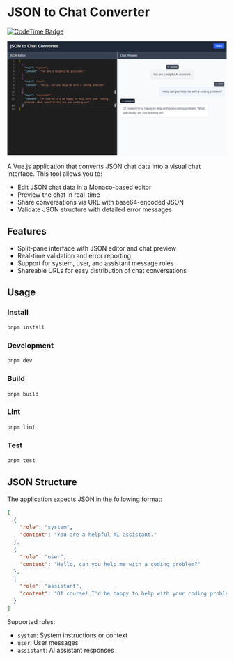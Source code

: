 # JSON to Chat Converter

[![CodeTime Badge](https://img.shields.io/endpoint?style=social&color=222&url=https%3A%2F%2Fapi.codetime.dev%2Fshield%3Fid%3D2%26project%3Djson-to-chat%26in=0)](https://codetime.dev)

![docs](./docs/image.png)

A Vue.js application that converts JSON chat data into a visual chat interface. This tool allows you to:

- Edit JSON chat data in a Monaco-based editor
- Preview the chat in real-time
- Share conversations via URL with base64-encoded JSON
- Validate JSON structure with detailed error messages

## Features

- Split-pane interface with JSON editor and chat preview
- Real-time validation and error reporting
- Support for system, user, and assistant message roles
- Shareable URLs for easy distribution of chat conversations

## Usage

### Install

```bash
pnpm install
```

### Development

```bash
pnpm dev
```

### Build

```bash
pnpm build
```

### Lint

```bash
pnpm lint
```

### Test

```bash
pnpm test
```

## JSON Structure

The application expects JSON in the following format:

```json
[
  {
    "role": "system",
    "content": "You are a helpful AI assistant."
  },
  {
    "role": "user",
    "content": "Hello, can you help me with a coding problem?"
  },
  {
    "role": "assistant",
    "content": "Of course! I'd be happy to help with your coding problem. What specifically are you working on?"
  }
]
```

Supported roles:

- `system`: System instructions or context
- `user`: User messages
- `assistant`: AI assistant responses
